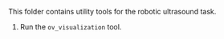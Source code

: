 This folder contains utility tools for the robotic ultrasound task.

1. Run the `ov_visualization` tool.

